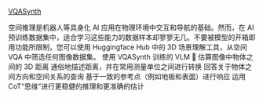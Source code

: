 [VQASynth](https://github.com/remyxai/VQASynth)

空间推理是机器人等具身化 AI 应用在物理环境中交互和导航的基础。然而，在 AI 预训练数据集中，适合学习这些能力的数据样本却寥寥无几。不要被模型的开箱即用功能所限制，您可以使用 Huggingface Hub 中的 3D 场景理解工具，从空间 VQA 中筛选任何图像数据集。
使用 VQASynth 训练的 VLM 🎹
估算图像中物体之间的 3D 距离
通俗地描述距离，并在常用测量单位之间进行转换
回答关于物体之间方向和空间关系的查询
基于一致的参考点（例如地板和表面）进行响应
运用 CoT“思维”进行更稳健的推理和更准确的估计